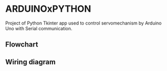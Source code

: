 # ARDUINOxPYTHON

Project of Python Tkinter app used to control servomechanism by Arduino Uno with Serial communication.

## Flowchart

## Wiring diagram

